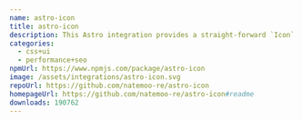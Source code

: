 ```yaml
---
name: astro-icon
title: astro-icon
description: This Astro integration provides a straight-forward `Icon` component for Astro.
categories:
  - css+ui
  - performance+seo
npmUrl: https://www.npmjs.com/package/astro-icon
image: /assets/integrations/astro-icon.svg
repoUrl: https://github.com/natemoo-re/astro-icon
homepageUrl: https://github.com/natemoo-re/astro-icon#readme
downloads: 190762
---
```

